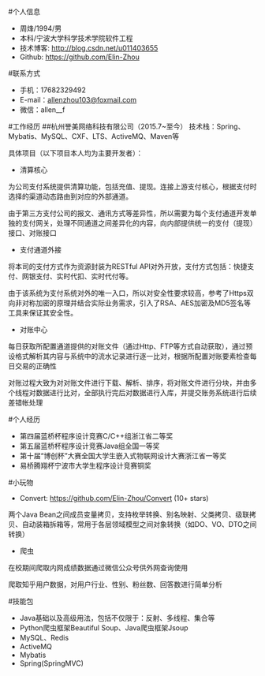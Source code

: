 #个人信息
* 周烽/1994/男
* 本科/宁波大学科学技术学院软件工程
* 技术博客: http://blog.csdn.net/u011403655
* Github: https://github.com/Elin-Zhou



#联系方式
* 手机：17682329492
* E-mail：allenzhou103@foxmail.com
* 微信：allen__f


#工作经历
##杭州誉美网络科技有限公司（2015.7~至今）
技术栈：Spring、Mybatis、MySQL、CXF、LTS、ActiveMQ、Maven等

具体项目（以下项目本人均为主要开发者）：

* 清算核心

为公司支付系统提供清算功能，包括充值、提现。连接上游支付核心，根据支付时选择的渠道动态路由到对应的外部通道。

由于第三方支付公司的报文、通讯方式等差异性，所以需要为每个支付通道开发单独的支付网关，处理不同通道之间差异化的内容，向内部提供统一的支付（提现）接口、对账接口


* 支付通道外接

将本司的支付方式作为资源封装为RESTful API对外开放，支付方式包括：快捷支付、网银支付、实时代扣、实时代付等。

由于该系统为支付系统对外的唯一入口，所以对安全性要求较高，参考了Https双向非对称加密的原理并结合实际业务需求，引入了RSA、AES加密及MD5签名等工具来保证其安全性。


* 对账中心

每日获取所配置通道提供的对账文件（通过Http、FTP等方式自动获取），通过预设格式解析其内容与系统中的流水记录进行逐一比对，根据所配置对账要素检查每日交易的正确性

对账过程大致为对对账文件进行下载、解析、排序，将对账文件进行分块，并由多个线程对数据进行比对，全部执行完后对数据进行入库，并提交账务系统进行后续差错帐处理


#个人经历

* 第四届蓝桥杯程序设计竞赛C/C++组浙江省二等奖
* 第五届蓝桥杯程序设计竞赛Java组全国一等奖
* 第十届“博创杯”大赛全国大学生嵌入式物联网设计大赛浙江省一等奖
* 易桥腾翔杯宁波市大学生程序设计竞赛铜奖



#小玩物
* Convert: https://github.com/Elin-Zhou/Convert (10+ stars)

两个Java Bean之间成员变量拷贝，支持枚举转换、别名映射、父类拷贝、级联拷贝、自动装箱拆箱等，常用于各层领域模型之间对象转换（如DO、VO、DTO之间转换）

* 爬虫


在校期间爬取内网成绩数据通过微信公众号供外网查询使用

爬取知乎用户数据，对用户行业、性别、粉丝数、回答数进行简单分析




#技能包
* Java基础以及高级用法，包括不仅限于：反射、多线程、集合等
* Python爬虫框架Beautiful Soup、Java爬虫框架Jsoup
* MySQL、Redis
* ActiveMQ
* Mybatis
* Spring(SpringMVC)
